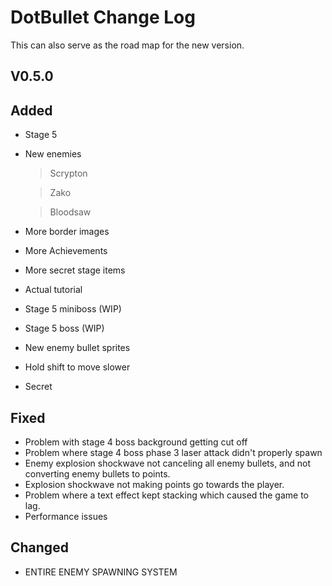 # DotBullet Change Log

This can also serve as the road map for the new version.

## V0.5.0

## Added
- Stage 5
- New enemies
  >Scrypton

  >Zako

  >Bloodsaw


- More border images
- More Achievements
- More secret stage items
- Actual tutorial
- Stage 5 miniboss (WIP)
- Stage 5 boss (WIP)
- New enemy bullet sprites
- Hold shift to move slower
- Secret
## Fixed
- Problem with stage 4 boss background getting cut off
- Problem where stage 4 boss phase 3 laser attack didn't properly spawn
- Enemy explosion shockwave not canceling all enemy bullets, and not converting enemy bullets to points.
- Explosion shockwave not making points go towards the player.
- Problem where a text effect kept stacking which caused the game to lag.
- Performance issues
## Changed
- ENTIRE ENEMY SPAWNING SYSTEM

